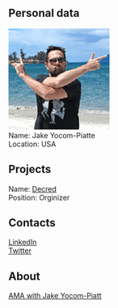 ## Personal data
![photo](photo/jake_yocom_piatt.jpg)  
Name: Jake Yocom-Piatte  
Location: USA
## Projects 
Name: [Decred](/projects/decred.md)  
Position: Orginizer
## Contacts
[LinkedIn](https://www.linkedin.com/in/jacob-yocom-piatt-a703006a/)     
[Twitter](https://twitter.com/behindtext)    
## About
[AMA with Jake Yocom-Piatt](https://www.reddit.com/r/decred/comments/6rbtob/ama_5_ask_me_anything_with_special_guest_jake/)

